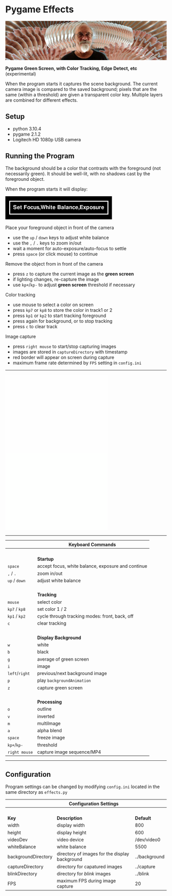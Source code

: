 # Pygame Effects
![](/images/M.png)

**Pygame Green Screen, with Color Tracking, Edge Detect, etc** (experimental)

When the program starts it captures the scene background.  The current camera image is compared to the saved background; pixels that are the same (within a threshold) are given a transparent color key.  Multiple layers are combined for different effects.

## Setup
- python 3.10.4
- pygame 2.1.2
- Logitech HD 1080p USB camera


## Running the Program

The background should be a color that contrasts with the foreground (not necessarily green).  It should be well-lit, with no shadows cast by the foreground object.

When the program starts it will display:

![startup](/images/startup.png)

Place your foreground object in front of the camera
- use the `up` / `down` keys to adjust white balance
- use the `,` / `.` keys to zoom in/out
- wait a moment for auto-exposure/auto-focus to settle
- press `space` (or click mouse) to continue

Remove the object from in front of the camera
- press `z` to capture the current image as the **green screen**
- if lighting changes, re-capture the image
- use `kp+`/`kp-` to adjust **green screen** threshold if necessary

Color tracking
- use mouse to select a color on screen
- press `kp7` or `kp8` to store the color in track1 or 2
- press `kp1` or `kp2` to start tracking foreground
- press again for background, or to stop tracking
- press `c` to clear track

Image capture
- press `right mouse` to start/stop capturing images
- images are stored in `captureDirectory` with timestamp
- red border will appear on screen during capture
- maximum frame rate determined by `FPS` setting in `config.ini`
---
![track](images/20220727-174332.gif)
![eyeball](images/20220727-170403.gif)

---

&nbsp;|Keyboard Commands
-|-
&nbsp;|&nbsp;
&nbsp;|**Startup**
`space`| accept focus, white balance, exposure and continue
`,` / `.` | zoom in/out
`up` / `down`| adjust white balance
&nbsp;|&nbsp;
&nbsp;|**Tracking**
`mouse` | select color
`kp7` / `kp8` | set color 1 / 2
`kp1` / `kp2` | cycle through tracking modes: front, back, off
`c` | clear tracking
&nbsp;|&nbsp;
&nbsp;|**Display Background**
`w` | white
`b` | black
`g` | average of green screen
`i` | image
`left`/`right`|previous/next background image
`p` | play `backgroundAnimation`
`z` | capture green screen
&nbsp;|&nbsp;
&nbsp;|**Processing**
`o` | outline
`v` | inverted
`m` | multiImage
`a` | alpha blend
`space` | freeze image
`kp+`/`kp-` | threshold
`right mouse`| capture image sequence/MP4

---

## Configuration

Program settings can be changed by modifying `config.ini` located in the same directory as `effects.py`


&nbsp;|Configuration Settings|&nbsp;
-|-|-
&nbsp;|&nbsp;
**Key**|**Description**|**Default**
width | display width|800
height | display height|600
videoDev | video device|/dev/video0
whiteBalance | white balance|5500
backgroundDirectory | directory of images for the display background|../background
captureDirectory | directory for capatured images|../capture
blinkDirectory | directory for _blink_ images|../blink
FPS | maximum FPS during image capture|20


